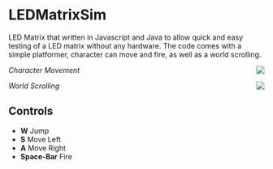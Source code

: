 # LEDMatrixSim
LED Matrix that written in Javascript and Java to allow quick and easy testing of a LED matrix without any hardware. The code comes with a simple platformer, character can move and fire, as well as a world scrolling.

<p align="Centre">
<img align="right" src="https://github.com/Air92/Project-CAD/blob/master/Documents/Air92%20Images/Logo.PNG"/>
 </p>

*Character Movement*

<p align="Centre">
<img align="right" src="https://github.com/Air92/Project-CAD/blob/master/Documents/Air92%20Images/Logo.PNG"/>
 </p>

*World Scrolling*

## Controls

- **W** Jump
- **S** Move Left
- **A** Move Right
- **Space-Bar** Fire